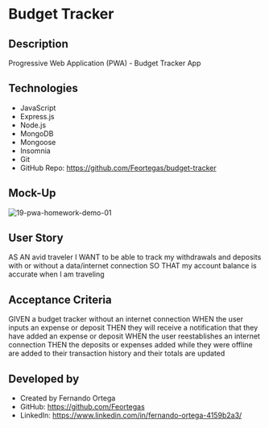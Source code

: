 # Budget Tracker

## Description

Progressive Web Application (PWA) - Budget Tracker App

## Technologies

- JavaScript
- Express.js
- Node.js
- MongoDB
- Mongoose
- Insomnia
- Git
- GitHub Repo: https://github.com/Feortegas/budget-tracker

## Mock-Up

![19-pwa-homework-demo-01](https://user-images.githubusercontent.com/17223625/155459907-fd4a4b31-6079-497c-aeec-a3415f77ebf9.png)


## User Story

AS AN avid traveler
I WANT to be able to track my withdrawals and deposits with or without a data/internet connection
SO THAT my account balance is accurate when I am traveling


## Acceptance Criteria

GIVEN a budget tracker without an internet connection
WHEN the user inputs an expense or deposit
THEN they will receive a notification that they have added an expense or deposit
WHEN the user reestablishes an internet connection
THEN the deposits or expenses added while they were offline are added to their transaction history and their totals are updated


## Developed by

- Created by Fernando Ortega
- GitHub: https://github.com/Feortegas
- LinkedIn: https://www.linkedin.com/in/fernando-ortega-4159b2a3/